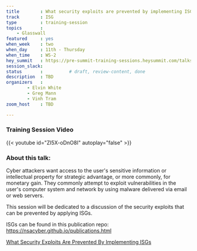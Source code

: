 ```yaml
---
title        : What security exploits are prevented by implementing ISGs
track        : ISG
type         : training-session
topics       :
    - Glasswall
featured     : yes
when_week    : two
when_day     : 11th - Thursday
when_time    : WS-2
hey_summit   : https://pre-summit-training-sessions.heysummit.com/talks/isgs-what-security-exploits-are-negated-by-following-these-standards-2pm-bst/
session_slack: 
status       :          # draft, review-content, done
description  : TBD
organizers   : 
        - Elvin White
        - Greg Mann
        - Vinh Tram
zoom_host    : TBD

---
```


### Training Session Video

{{< youtube id="ZI5X-oDnO8I" autoplay="false" >}} 

### About this talk:

Cyber attackers want access to the user's sensitive information or intellectual property for strategic advantage, or more commonly, for monetary gain. They commonly attempt to exploit vulnerabilities in the user's computer system and network by using malware delivered via email or web servers. 

This session will be dedicated to a discussion of the security exploits that can be prevented by applying ISGs. 


ISGs can be found in this publication repo: https://nsacyber.github.io/publications.html  

[What Security Exploits Are Prevented By Implementing ISGs](https://docs.google.com/presentation/d/1XB0gPCmZVu2nYwcV86ktXM94nPdvPzrj_HDlFRZoOAw/edit#slide=id.g80ca0e9a9c_4_0)

